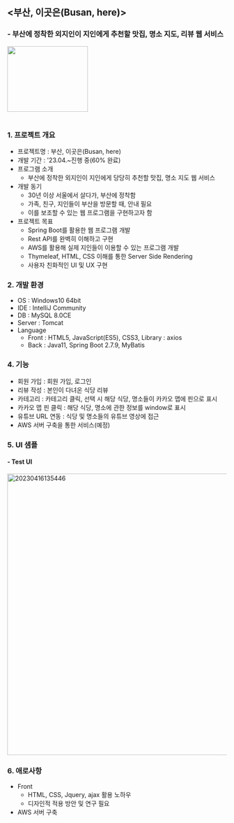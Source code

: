 ## <부산, 이곳은(Busan, here)>
### - 부산에 정착한 외지인이 지인에게 추천할 맛집, 명소 지도, 리뷰 웹 서비스
<!--
<img src="https://user-images.githubusercontent.com/96553431/168752791-4cda4d98-fb79-4561-9c28-7941b6bb9d49.png" width="175" height="150"><br>
![busan,here_logo5](https://user-images.githubusercontent.com/96553431/168899776-e026d934-d8af-40ed-8f2c-f3c789022890.png)
-->

<img src="https://user-images.githubusercontent.com/96553431/168899776-e026d934-d8af-40ed-8f2c-f3c789022890.png" width="185" height="150"><br>
<br>

### 1. 프로젝트 개요
- 프로젝트명 : 부산, 이곳은(Busan, here)
- 개발 기간 : '23.04.~진행 중(60% 완료)
- 프로그램 소개
  - 부산에 정착한 외지인이 지인에게 당당히 추천할 맛집, 명소 지도 웹 서비스
- 개발 동기
  - 30년 이상 서울에서 살다가, 부산에 정착함
  - 가족, 친구, 지인들이 부산을 방문할 때, 안내 필요
  - 이를 보조할 수 있는 웹 프로그램을 구현하고자 함
- 프로젝트 목표
  - Spring Boot를 활용한 웹 프로그램 개발
  - Rest API를 완벽히 이해하고 구현
  - AWS를 활용해 실제 지인들이 이용할 수 있는 프로그램 개발
  - Thymeleaf, HTML, CSS 이해를 통한 Server Side Rendering
  - 사용자 친화적인 UI 및 UX 구현

### 2. 개발 환경
- OS : Windows10 64bit
- IDE : IntelliJ Community
- DB : MySQL 8.0CE
- Server : Tomcat
- Language
  - Front : HTML5, JavaScript(ES5), CSS3, Library : axios
  - Back : Java11, Spring Boot 2.7.9, MyBatis

### 4. 기능
- 회원 가입 : 회원 가입, 로그인
- 리뷰 작성  : 본인이 다녀온 식당 리뷰
- 카테고리 : 카테고리 클릭, 선택 시 해당 식당, 명소들이 카카오 맵에 핀으로 표시
- 카카오 맵 핀 클릭 : 해당 식당, 명소에 관한 정보를 window로 표시
- 유튜브 URL 연동 : 식당 및 명소들의 유튜브 영상에 접근
- AWS 서버 구축을 통한 서비스(예정)


### 5. UI 샘플
#### - Test UI
<img width="644" alt="20230416135446" src="https://user-images.githubusercontent.com/96553431/232269778-48035d0b-79cf-4048-8d46-365f435b7fd6.png">

### 6. 애로사항
- Front
  - HTML, CSS, Jquery, ajax 활용 노하우
  - 디자인적 적용 방안 및 연구 필요
- AWS 서버 구축

